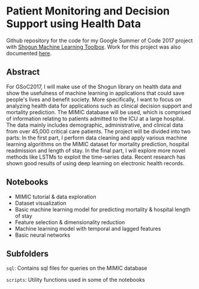 # Patient Monitoring and Decision Support using Health Data

Github repository for the code for my Google Summer of Code 2017 project with [Shogun Machine Learning Toolbox](http://shogun.ml). Work for this project was also documented [here](https://olinguyen.github.io/2017-08-21-gsoc-final-post/).

## Abstract

For GSoC2017, I will make use of the Shogun library on health data and show the usefulness of machine learning in applications that could save people's lives and benefit society. More specifically, I want to focus on analyzing health data for applications such as clinical decision support and mortality prediction. The MIMIC database will be used, which is comprised of information relating to patients admitted to the ICU at a large hospital. The data mainly includes demographic, administrative, and clinical data from over 45,000 critical care patients. The project will be divided into two parts: In the first part, I perform data cleaning and apply various machine learning algorithms on the MIMIC dataset for mortality prediction, hospital readmission and length of stay. In the final part, I will explore more novel methods like LSTMs to exploit the time-series data. Recent research has shown good results of using deep learning on electronic health records.

## Notebooks

* MIMIC tutorial & data exploration
* Dataset visualization
* Basic machine learning model for predicting mortality & hospital length of stay
* Feature selection & dimensionality reduction
* Machine learning model with temporal and lagged features
* Basic neural networks

## Subfolders

`sql`: Contains sql files for queries on the MIMIC database

`scripts`: Utility functions used in some of the notebooks